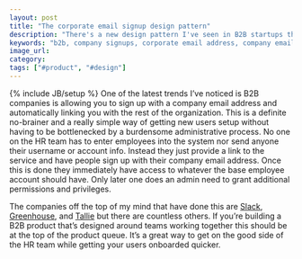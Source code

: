 ```yaml
---
layout: post
title: "The corporate email signup design pattern"
description: "There's a new design pattern I've seen in B2B startups that allow you to sign up with a company email address and do all the setup work in the background. This is great and everyone should be doing it."
keywords: "b2b, company signups, corporate email address, company email address, slack, greenhouse, tallie"
image_url:
category:
tags: ["#product", "#design"]
---
```

{% include JB/setup %}
One of the latest trends I’ve noticed is B2B companies is allowing you to sign up with a company email address and automatically linking you with the rest of the organization. This is a definite no-brainer and a really simple way of getting new users setup without having to be bottlenecked by a burdensome administrative process. No one on the HR team has to enter employees into the system nor send anyone their username or account info. Instead they just provide a link to the service and have people sign up with their company email address. Once this is done they immediately have access to whatever the base employee account should have. Only later one does an admin need to grant additional permissions and privileges.

The companies off the top of my mind that have done this are [Slack](https://slack.com/), [Greenhouse](https://www.greenhouse.io/), and [Tallie](https://tallie.com/) but there are countless others. If you’re building a B2B product that’s designed around teams working together this should be at the top of the product queue. It’s a great way to get on the good side of the HR team while getting your users onboarded quicker.
